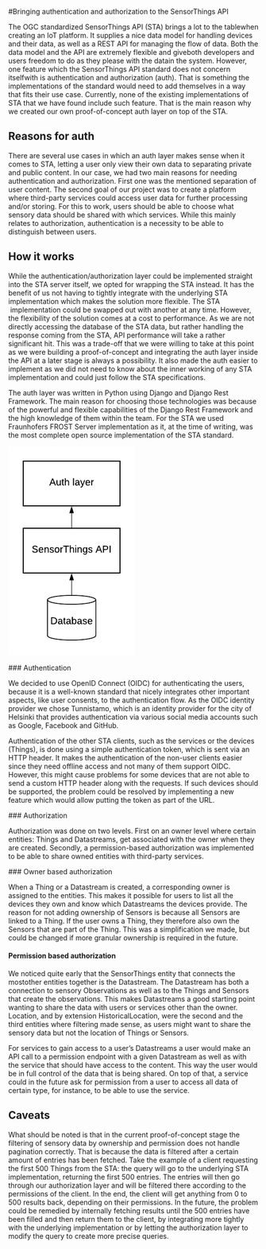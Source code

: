 #Bringing authentication and authorization to the SensorThings API

 

The OGC standardized SensorThings API (STA) brings a lot to the tablewhen creating an IoT platform. It supplies a nice data model for handling devices and their data, as well as a REST API for managing the flow of data. Both the data model and the API are extremely flexible and giveboth developers and users freedom to do as they please with the datain the system. However, one feature which the SensorThings API standard does not concern itselfwith is authentication and authorization (auth). That is something the implementations of the standard would need to add themselves in a way that fits their use case. Currently, none of the existing implementations of STA that we have found include such feature. That is the main reason why we created our own proof-of-concept auth layer on top of the STA.

 

## Reasons for auth 

There are several use cases in which an auth layer makes sense when it comes to STA,  letting a user only view their own data to separating private and public content. In our case, we had two main reasons for needing authentication and authorization. First one was the mentioned separation of user content. The second goal of our project was to create a platform where third-party services could access user data for further processing and/or storing. For this to work, users should be able to choose what sensory data should be shared with which services. While this mainly relates to authorization, authentication is a necessity to be able to distinguish between users.

 

## How it works 

While the authentication/authorization layer could be implemented straight into the STA server itself, we opted for wrapping the STA instead. It has the benefit of us not having to tightly integrate with the underlying STA implementation which makes the solution more flexible. The STA  implementation could be swapped out with another at any time. However, the flexibility of the solution comes at a cost to performance. As we are not directly accessing the database of the STA data, but rather handling the response coming from the STA, API performance will take a rather significant hit. This was a trade-off that we were willing to take at this point as we were building a proof-of-concept and integrating the auth layer inside the API at a later stage is always a possibility. It also made the auth easier to implement as we did not need to know about the inner working of any STA implementation and could just follow the STA specifications.

 

The auth layer was written in Python using Django and Django Rest Framework. The main reason for choosing those technologies was because of the powerful and flexible capabilities of the Django Rest Framework and the high knowledge of them within the team. For the STA we used Fraunhofers FROST Server implementation as it, at the time of writing, was the most complete open source implementation of the STA standard.

 

![image-20180515103505865](media/sta_auth_diag.png)

 

### Authentication 

We decided to use OpenID Connect (OIDC) for authenticating the users, because it is a well-known standard that nicely integrates other important aspects, like user consents, to the authentication flow. As the OIDC identity provider we chose Tunnistamo, which is an identity provider for the city of Helsinki that provides authentication via various social media accounts such as Google, Facebook and GitHub.

 

Authentication of the other STA clients, such as the services or the devices (Things), is done using a simple authentication token, which is sent via an HTTP header. It makes the authentication of the non-user clients easier since they need offline access and not many of them support OIDC. However, this might cause problems for some devices that are not able to send a custom HTTP header along with the requests. If such devices should be supported, the problem could be resolved by implementing a new feature which would allow putting the token as part of the URL. 

### Authorization 

Authorization was done on two levels. First on an owner level where certain entities: Things and Datastreams, get associated with the owner when they are created. Secondly, a permission-based authorization was implemented to be able to share owned entities with third-party services. 

### Owner based authorization

 When a Thing or a Datastream is created, a corresponding owner is assigned to the entities. This makes it possible for users to list all the devices they own and know which Datastreams the devices provide. The reason for not adding ownership of Sensors is because all Sensors are linked to a Thing. If the user owns a Thing, they therefore also own the Sensors that are part of the Thing. This was a simplification we made, but could be changed if more granular ownership is required in the future.

 

#### Permission based authorization 

We noticed quite early that the SensorThings entity that connects the mostother entities together is the Datastream. The Datastream has both a connection to sensory Observations as well as to the Things and Sensors that create the observations. This makes Datastreams a good starting point wanting to share the data with users or services other than the owner. Location, and by extension HistoricalLocation, were the second and the third entities where filtering made sense, as users might want to share the sensory data but not the location of Things or Sensors.

 For services to gain access to a user’s Datastreams a user would make an API call to a permission endpoint with a given Datastream as well as with the service that should have access to the content. This way the user would be in full control of the data that is being shared. On top of that, a service could in the future ask for permission from a user to access all data of certain type, for instance, to be able to use the service.

 

## Caveats 

What should be noted is that in the current proof-of-concept stage the filtering of sensory data by ownership and permission does not handle pagination correctly. That is because the data is filtered after a certain amount of entries has been fetched. Take the example of a client requesting the first 500 Things from the STA: the query will go to the underlying STA implementation, returning the first 500 entries. The entries will then go through our authorization layer and will be filtered there according to the permissions of the client. In the end, the client will get anything from 0 to 500 results back, depending on their permissions. In the future, the problem could be remedied by internally fetching results until the 500 entries have been filled and then return them to the client, by integrating more tightly with the underlying implementation or by letting the authorization layer to modify the query to create more precise queries. 
